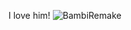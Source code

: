 I love him!
![BambiRemake](https://user-images.githubusercontent.com/118299517/206242864-11437435-c661-403e-ab3f-b39aae91c80e.gif)
